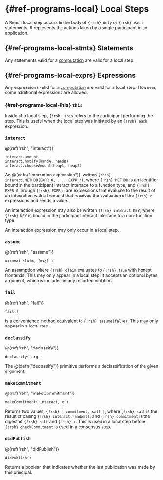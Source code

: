 # {#ref-programs-local} Local Steps

A Reach local step occurs in the body of `{!rsh} only` or `{!rsh} each` statements.
It represents the actions taken by a single participant in an application.

## {#ref-programs-local-stmts} Statements

Any statements valid for a [computation](##ref-programs-compute-stmts) are valid for a local step.

## {#ref-programs-local-exprs} Expressions

Any expressions valid for a [computation](##ref-programs-compute-exprs) are valid for a local step.
However, some additional expressions are allowed.

### {#ref-programs-local-this} `this`

Inside of a local step, `{!rsh} this` refers to the participant performing the step.
This is useful when the local step was initiated by an `{!rsh} each` expression.

### `interact`

@{ref("rsh", "interact")}
```reach
interact.amount
interact.notify(handA, handB)
interact.chooseAmount(heap1, heap2) 
```

An @{defn("interaction expression")}, written `{!rsh} interact.METHOD(EXPR_0, ..., EXPR_n)`, where `{!rsh} METHOD` is an identifier bound in the participant interact interface to a function type, and `{!rsh} EXPR_0` through `{!rsh} EXPR_n` are expressions that evaluate to the result of an interaction with a frontend that receives the evaluation of the `{!rsh} n` expressions and sends a value.

An interaction expression may also be written `{!rsh} interact.KEY`, where `{!rsh} KEY` is bound in the participant interact interface to a non-function type.

An interaction expression may only occur in a local step.

### `assume`

@{ref("rsh", "assume")}
```reach
assume( claim, [msg] ) 
```

An assumption where `{!rsh} claim` evaluates to `{!rsh} true` with honest frontends.
This may only appear in a local step.
It accepts an optional bytes argument, which is included in any reported violation.

### `fail`

@{ref("rsh", "fail")}
```reach
fail() 
```

is a convenience method equivalent to `{!rsh} assume(false)`. This may only appear in a local step.

### `declassify`

@{ref("rsh", "declassify")}
```reach
declassify( arg ) 
```

The @{defn("declassify")} primitive performs a declassification of the given argument.

### `makeCommitment`

@{ref("rsh", "makeCommitment")}
```reach
makeCommitment( interact, x ) 
```

Returns two values, `{!rsh} [ commitment, salt ]`, where `{!rsh} salt` is the result of calling `{!rsh} interact.random()`, and
`{!rsh} commitment` is the digest of `{!rsh} salt` and `{!rsh} x`.
This is used in a local step before `{!rsh} checkCommitment` is used in a consensus step.

### `didPublish`

@{ref("rsh", "didPublish")}
```reach
didPublish() 
```

 Returns a boolean that indicates whether the last publication was made by this principal.